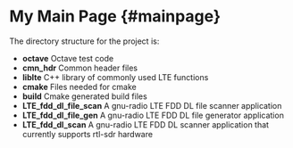 My Main Page                         {#mainpage}
============

The directory structure for the project is:

* **octave**              Octave test code
* **cmn_hdr**               Common header files
* **liblte**                C++ library of commonly used LTE functions
* **cmake**                 Files needed for cmake
* **build**                 Cmake generated build files
* **LTE_fdd_dl_file_scan**  A gnu-radio LTE FDD DL file scanner application
* **LTE_fdd_dl_file_gen**   A gnu-radio LTE FDD DL file generator application
* **LTE_fdd_dl_scan**       A gnu-radio LTE FDD DL scanner application that currently supports rtl-sdr hardware
